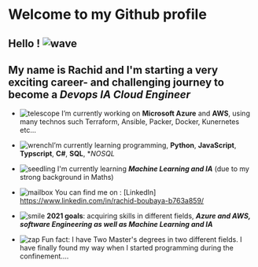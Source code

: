 

# Welcome to my Github profile



## Hello ! ![wave](https://github.githubassets.com/images/icons/emoji/unicode/1f44b.png)




 ## My name is **Rachid** and I'm starting a very exciting career- and challenging journey to become a ***Devops IA Cloud Engineer*** ##
 

-   ![telescope](https://github.githubassets.com/images/icons/emoji/unicode/1f52d.png)  I’m currently working on **Microsoft Azure** and **AWS**, using many technos such Terraform, Ansible, Packer, Docker, Kunernetes etc...
   
-   ![wrench](https://github.githubassets.com/images/icons/emoji/unicode/1f527.png)I’m currently learning programming,  **Python**,  **JavaScript**,  **Typscript**, **C#**, **SQL**, **NOSQL*

-   ![seedling](https://github.githubassets.com/images/icons/emoji/unicode/1f331.png)   I'm currently learning ***Machine Learning and IA*** (due to my strong background in Maths)

-   ![mailbox](https://github.githubassets.com/images/icons/emoji/unicode/1f4eb.png)  You can find me on :  [LinkedIn]
https://www.linkedin.com/in/rachid-boubaya-b763a859/
    

-   ![smile](https://github.githubassets.com/images/icons/emoji/unicode/1f604.png) **2021 goals**: acquiring skills in different fields, ***Azure and AWS, software Engineering as well as Machine Learning and IA***
    
-   ![zap](https://github.githubassets.com/images/icons/emoji/unicode/26a1.png)  Fun fact: I have Two Master's degrees in two different fields. I have finally found my way when I started programming during the confinement....
    
